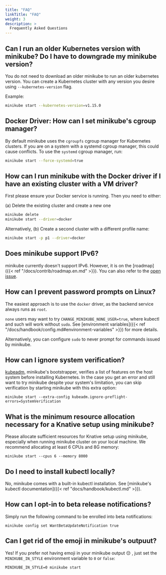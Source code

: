 ```yaml
---
title: "FAQ"
linkTitle: "FAQ"
weight: 3
description: >
  Frequently Asked Questions
---
```



## Can I run an older Kubernetes version with minikube? Do I have to downgrade my minikube version?

You do not need to download an older minikube to run an older kubernetes version.
You can create a Kubernetes cluster with any version you desire using `--kubernetes-version` flag.

Example:

```bash
minikube start --kubernetes-version=v1.15.0
```


## Docker Driver: How can I set minikube's cgroup manager?

By default minikube uses the `cgroupfs` cgroup manager for Kubernetes clusters. If you are on a system with a systemd cgroup manager, this could cause conflicts.
To use the `systemd` cgroup manager, run:

```bash
minikube start --force-systemd=true
```

## How can I run minikube with the Docker driver if I have an existing cluster with a VM driver?

First please ensure your Docker service is running. Then you need to either:  

(a) Delete the existing cluster and create a new one

```bash
minikube delete
minikube start --driver=docker
```

Alternatively, (b) Create a second cluster with a different profile name:

```bash
minikube start -p p1 --driver=docker 
```

## Does minikube support IPv6?

minikube currently doesn't support IPv6. However, it is on the [roadmap]({{< ref "/docs/contrib/roadmap.en.md" >}}). You can also refer to the [open issue](https://github.com/kubernetes/minikube/issues/8535).

## How can I prevent password prompts on Linux?

The easiest approach is to use the `docker` driver, as the backend service always runs as `root`.

`none` users may want to try `CHANGE_MINIKUBE_NONE_USER=true`, where kubectl and such will work without `sudo`. See [environment variables]({{< ref "/docs/handbook/config.md#environment-variables" >}}) for more details.  

Alternatively, you can configure `sudo` to never prompt for commands issued by minikube.

## How can I ignore system verification?

[kubeadm](https://github.com/kubernetes/kubeadm), minikube's bootstrapper, verifies a list of features on the host system before installing Kubernetes. In the case you get an error and still want to try minikube despite your system's limitation, you can skip verification by starting minikube with this extra option:

```shell
minikube start --extra-config kubeadm.ignore-preflight-errors=SystemVerification
```

## What is the minimum resource allocation necessary for a Knative setup using minikube?

Please allocate sufficient resources for Knative setup using minikube, especially when running minikube cluster on your local machine. We recommend allocating at least 6 CPUs and 8G memory:

```shell
minikube start --cpus 6 --memory 8000
```

## Do I need to install kubectl locally?

No, minikube comes with a built-in kubectl installation. See [minikube's kubectl documentation]({{< ref "docs/handbook/kubectl.md" >}}).

## How can I opt-in to beta release notifications?

Simply run the following command to be enrolled into beta notifications:
```
minikube config set WantBetaUpdateNotification true
```

## Can I get rid of the emoji in minikube's outpuut?

Yes! If you prefer not having emoji in your minikube output 😔 , just set the `MINIKUBE_IN_STYLE` environment variable to `0` or `false`:

```
MINIKUBE_IN_STYLE=0 minikube start

```
